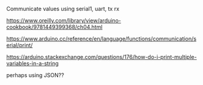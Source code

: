 

Communicate values using serial1, uart, tx rx

https://www.oreilly.com/library/view/arduino-cookbook/9781449399368/ch04.html

https://www.arduino.cc/reference/en/language/functions/communication/serial/print/

https://arduino.stackexchange.com/questions/176/how-do-i-print-multiple-variables-in-a-string


perhaps using JSON??
